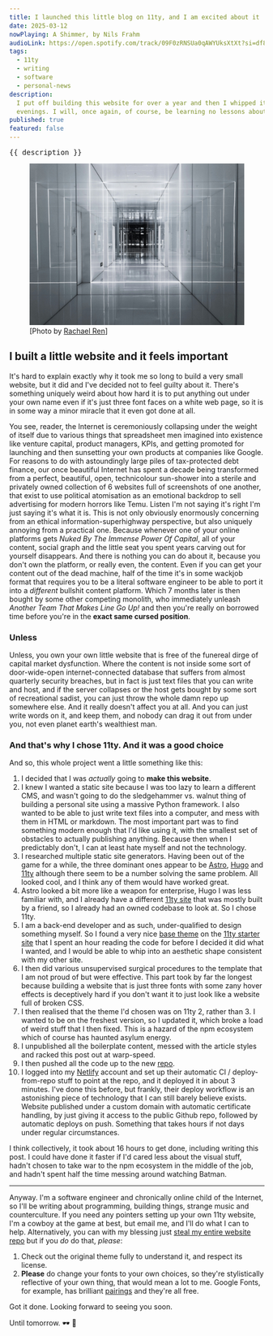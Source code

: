 ```yaml
---
title: I launched this little blog on 11ty, and I am excited about it
date: 2025-03-12
nowPlaying: A Shimmer, by Nils Frahm
audioLink: https://open.spotify.com/track/09F0zRNSUa0qAWYUksXtXt?si=df8d2b202dfc4b31
tags:
  - 11ty
  - writing
  - software
  - personal-news
description:
  I put off building this website for over a year and then I whipped it together in 3 short
  evenings. I will, once again, of course, be learning no lessons about procrastination from this.
published: true
featured: false
---
```


<pre>{{ description }}</pre>
<figure>
<img alt="An abstract, futurist corridor, in white, grey and black." src="../images/articles/rachael-ren-U94eGGi_1ZY-unsplash.jpg"/>
<figcaption class="padded-top">[Photo by <a href="https://unsplash.com/@2094_photography?utm_content=creditCopyText&utm_medium=referral&utm_source=unsplash" target="_blank">Rachael Ren</a>]</figcaption>
</figure>

<h2>I built a little website and it feels important</h2>

It's hard to explain exactly why it took me so long to build a very small website, but it did and
I've decided not to feel guilty about it. There's something uniquely weird about how hard it is to
put anything out under your own name even if it's just three font faces on a white web page, so it
is in some way a minor miracle that it even got done at all.

You see, reader, the Internet is ceremoniously collapsing under the weight of itself due to various
things that spreadsheet men imagined into existence like venture capital, product managers, KPIs,
and getting promoted for launching and then sunsetting your own products at companies like Google.
For reasons to do with astoundingly large piles of tax-protected debt finance, our once beautiful
Internet has spent a decade being transformed from a perfect, beautiful, open, technicolour
sun-shower into a sterile and privately owned collection of 6 websites full of screenshots of one
another, that exist to use political atomisation as an emotional backdrop to sell advertising for
modern horrors like Temu. Listen I'm not saying it's right I'm just saying it's what it is. This is
not only obviously enormously concerning from an ethical information-superhighway perspective, but
also uniquely annoying from a practical one. Because whenever one of your online platforms gets
_Nuked By The Immense Power Of Capital_, all of your content, social graph and the little seat you
spent years carving out for yourself disappears. And there is nothing you can do about it, because
you don't own the platform, or really even, the content. Even if you can get your content out of the
dead machine, half of the time it's in some wackjob format that requires you to be a literal
software engineer to be able to port it into a _different_ bullshit content platform. Which 7 months
later is then bought by some other competing monolith, who immediately unleash _Another Team That
Makes Line Go Up!_ and then you're really on borrowed time before you're in the **exact same cursed
position**.

### Unless

Unless, you own your own little website that is free of the funereal dirge of capital market
dysfunction. Where the content is not inside some sort of door-wide-open internet-connected database
that suffers from almost quarterly security breaches, but in fact is just text files that you can
write and host, and if the server collapses or the host gets bought by some sort of recreational
sadist, you can just throw the whole damn repo up somewhere else. And it really doesn't affect you
at all. And you can just write words on it, and keep them, and nobody can drag it out from under
you, not even planet earth's wealthiest man.

### And that's why I chose 11ty. And it was a good choice

And so, this whole project went a little something like this:

1. I decided that I was _actually_ going to **make this website**.
2. I knew I wanted a static site because I was too lazy to learn a different CMS, and wasn't going
   to do the sledgehammer vs. walnut thing of building a personal site using a massive Python
   framework. I also wanted to be able to just write text files into a computer, and mess with them
   in HTML or markdown. The most important part was to find something modern enough that I'd like
   using it, with the smallest set of obstacles to actually publishing anything. Because then when I
   predictably don't, I can at least hate myself and not the technology.
3. I researched multiple static site generators. Having been out of the game for a while, the three
   dominant ones appear to be [Astro](https://astro.build/), [Hugo](https://gohugo.io/) and
   [11ty](https://www.11ty.dev/) although there seem to be a number solving the same problem. All
   looked cool, and I think any of them would have worked great.
4. Astro looked a bit more like a weapon for enterprise, Hugo I was less familiar with, and I
   already have a different [11ty site](https://ahumanfuture.co) that was mostly built by a friend,
   so I already had an owned codebase to look at. So I chose 11ty.
5. I am a back-end developer and as such, under-qualified to design something myself. So I found a
   very nice [base theme](https://github.com/yinkakun/eleventy-duo) on the
   [11ty starter site](https://www.11ty.dev/docs/starter/) that I spent an hour reading the code for
   before I decided it did what I wanted, and I would be able to whip into an aesthetic shape
   consistent with my other site.
6. I then did various unsupervised surgical procedures to the template that I am not proud of but
   were effective. This part took by far the longest because building a website that is just three
   fonts with some zany hover effects is deceptively hard if you don't want it to just look like a
   website full of broken CSS.
7. I then realised that the theme I'd chosen was on 11ty 2, rather than 3. I wanted to be on the
   freshest version, so I updated it, which broke a load of weird stuff that I then fixed. This is a
   hazard of the npm ecosystem which of course has haunted asylum energy.
8. I unpublished all the boilerplate content, messed with the article styles and racked this post
   out at warp-speed.
9. I then pushed all the code up to the new
   [repo](https://github.com/thmsrmbld/terminal-ahumanfuture).
10. I logged into my [Netlify](https://www.netlify.com) account and set up their automatic CI /
    deploy-from-repo stuff to point at the repo, and it deployed it in about 3 minutes. I've done
    this before, but frankly, their deploy workflow is an astonishing piece of technology that I can
    still barely believe exists. Website published under a custom domain with automatic certificate
    handling, by just giving it access to the public Github repo, followed by automatic deploys on
    push. Something that takes hours if not days under regular circumstances.

I think collectively, it took about 16 hours to get done, including writing this post. I could have
done it faster if I'd cared less about the visual stuff, hadn't chosen to take war to the npm
ecosystem in the middle of the job, and hadn't spent half the time messing around watching Batman.

<hr>

Anyway. I'm a software engineer and chronically online child of the Internet, so I'll be writing
about programming, building things, strange music and counterculture. If you need any pointers
setting up your own 11ty website, I'm a cowboy at the game at best, but email me, and I'll do what I
can to help. Alternatively, you can with my blessing just
[steal my entire website repo](https://github.com/thmsrmbld/terminal-ahumanfuture) but if you _do_
do that, _please_:

1. Check out the original theme fully to understand it, and respect its license.
2. **Please** do change your fonts to your own choices, so they're stylistically reflective of your
   own thing, that would mean a lot to me. Google Fonts, for example, has brilliant
   [pairings](https://fonts.google.com/knowledge/choosing_type/pairing_typefaces) and they're all
   free.

Got it done. Looking forward to seeing you soon.

Until tomorrow. 🕶 🖤
